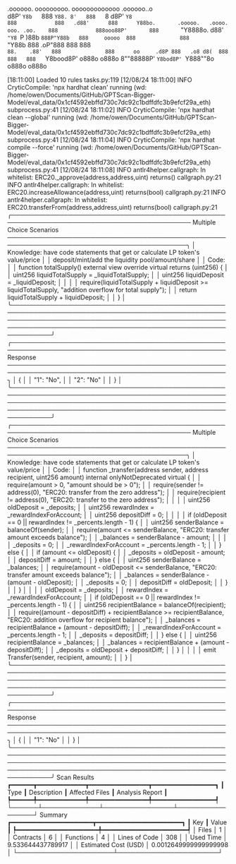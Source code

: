 

  .oooooo.    ooooooooo.   ooooooooooooo  .oooooo..o                                 
 d8P'  `Y8b   `888   `Y88. 8'   888   `8 d8P'    `Y8                                 
888            888   .d88'      888      Y88bo.       .ooooo.   .oooo.   ooo. .oo.   
888            888ooo88P'       888       `"Y8888o.  d88' `"Y8 `P  )88b  `888P"Y88b  
888     ooooo  888              888           `"Y88b 888        .oP"888   888   888  
`88.    .88'   888              888      oo     .d8P 888   .o8 d8(  888   888   888  
 `Y8bood8P'   o888o            o888o     8""88888P'  `Y8bod8P' `Y888""8o o888o o888o                                                        


                                                                   

[18:11:00] Loaded 10 rules                                                                                                                                                                             tasks.py:119
[12/08/24 18:11:00] INFO     CryticCompile: 'npx hardhat clean' running (wd: /home/owen/Documents/GitHub/GPTScan-Bigger-Model/eval_data/0x1cf4592ebffd730c7dc92c1bdffdfc3b9efcf29a_eth)            subprocess.py:41
[12/08/24 18:11:02] INFO     CryticCompile: 'npx hardhat clean --global' running (wd: /home/owen/Documents/GitHub/GPTScan-Bigger-Model/eval_data/0x1cf4592ebffd730c7dc92c1bdffdfc3b9efcf29a_eth)   subprocess.py:41
[12/08/24 18:11:04] INFO     CryticCompile: 'npx hardhat compile --force' running (wd: /home/owen/Documents/GitHub/GPTScan-Bigger-Model/eval_data/0x1cf4592ebffd730c7dc92c1bdffdfc3b9efcf29a_eth)  subprocess.py:41
[12/08/24 18:11:08] INFO     antlr4helper.callgraph: In whitelist: ERC20._approve(address,address,uint) returns()                                                                                   callgraph.py:21
                    INFO     antlr4helper.callgraph: In whitelist: ERC20.increaseAllowance(address,uint) returns(bool)                                                                              callgraph.py:21
                    INFO     antlr4helper.callgraph: In whitelist: ERC20.transferFrom(address,address,uint) returns(bool)                                                                           callgraph.py:21
╭─────────────────────────────────────────────────────────────────────────────────────────── Multiple Choice Scenarios ───────────────────────────────────────────────────────────────────────────────────────────╮
│ Knowledge: have code statements that get or calculate LP token's value/price                                                                                                                                    │
│ deposit/mint/add the liquidity pool/amount/share                                                                                                                                                                │
│ Code:                                                                                                                                                                                                           │
│   function totalSupply() external view override virtual returns (uint256) {                                                                                                                                     │
│     uint256 liquidTotalSupply = _liquidTotalSupply;                                                                                                                                                             │
│     uint256 liquidDeposit = _liquidDeposit;                                                                                                                                                                     │
│                                                                                                                                                                                                                 │
│     require(liquidTotalSupply + liquidDeposit >= liquidTotalSupply, "addition overflow for total supply");                                                                                                      │
│     return liquidTotalSupply + liquidDeposit;                                                                                                                                                                   │
│   }                                                                                                                                                                                                             │
╰─────────────────────────────────────────────────────────────────────────────────────────────────────────────────────────────────────────────────────────────────────────────────────────────────────────────────╯
╭─────────────────────────────────────────────────────────────────────────────────────────────────── Response ────────────────────────────────────────────────────────────────────────────────────────────────────╮
│ {                                                                                                                                                                                                               │
│   "1": "No",                                                                                                                                                                                                    │
│   "2": "No"                                                                                                                                                                                                     │
│ }                                                                                                                                                                                                               │
╰─────────────────────────────────────────────────────────────────────────────────────────────────────────────────────────────────────────────────────────────────────────────────────────────────────────────────╯
╭─────────────────────────────────────────────────────────────────────────────────────────── Multiple Choice Scenarios ───────────────────────────────────────────────────────────────────────────────────────────╮
│ Knowledge: have code statements that get or calculate LP token's value/price                                                                                                                                    │
│ Code:                                                                                                                                                                                                           │
│   function _transfer(address sender, address recipient, uint256 amount) internal onlyNotDeprecated virtual {                                                                                                    │
│     require(amount > 0, "amount should be > 0");                                                                                                                                                                │
│     require(sender != address(0), "ERC20: transfer from the zero address");                                                                                                                                     │
│     require(recipient != address(0), "ERC20: transfer to the zero address");                                                                                                                                    │
│                                                                                                                                                                                                                 │
│     uint256 oldDeposit = _deposits;                                                                                                                                                                             │
│     uint256 rewardIndex = _rewardIndexForAccount;                                                                                                                                                               │
│     uint256 depositDiff = 0;                                                                                                                                                                                    │
│                                                                                                                                                                                                                 │
│     if (oldDeposit == 0 || rewardIndex != _percents.length - 1) {                                                                                                                                               │
│       uint256 senderBalance = balanceOf(sender);                                                                                                                                                                │
│       require(amount <= senderBalance, "ERC20: transfer amount exceeds balance");                                                                                                                               │
│       _balances = senderBalance - amount;                                                                                                                                                                       │
│                                                                                                                                                                                                                 │
│       _deposits = 0;                                                                                                                                                                                            │
│       _rewardIndexForAccount = _percents.length - 1;                                                                                                                                                            │
│     } else {                                                                                                                                                                                                    │
│       if (amount <= oldDeposit) {                                                                                                                                                                               │
│         _deposits = oldDeposit - amount;                                                                                                                                                                        │
│         depositDiff = amount;                                                                                                                                                                                   │
│       } else {                                                                                                                                                                                                  │
│         uint256 senderBalance = _balances;                                                                                                                                                                      │
│         require(amount - oldDeposit <= senderBalance, "ERC20: transfer amount exceeds balance");                                                                                                                │
│         _balances = senderBalance - (amount - oldDeposit);                                                                                                                                                      │
│         _deposits = 0;                                                                                                                                                                                          │
│         depositDiff = oldDeposit;                                                                                                                                                                               │
│       }                                                                                                                                                                                                         │
│     }                                                                                                                                                                                                           │
│                                                                                                                                                                                                                 │
│     oldDeposit = _deposits;                                                                                                                                                                                     │
│     rewardIndex = _rewardIndexForAccount;                                                                                                                                                                       │
│     if (oldDeposit == 0 || rewardIndex != _percents.length - 1) {                                                                                                                                               │
│       uint256 recipientBalance = balanceOf(recipient);                                                                                                                                                          │
│       require((amount - depositDiff) + recipientBalance >= recipientBalance, "ERC20: addition overflow for recipient balance");                                                                                 │
│       _balances = recipientBalance + (amount - depositDiff);                                                                                                                                                    │
│       _rewardIndexForAccount = _percents.length - 1;                                                                                                                                                            │
│       _deposits = depositDiff;                                                                                                                                                                                  │
│     } else {                                                                                                                                                                                                    │
│       uint256 recipientBalance = _balances;                                                                                                                                                                     │
│       _balances = recipientBalance + (amount - depositDiff);                                                                                                                                                    │
│       _deposits = oldDeposit + depositDiff;                                                                                                                                                                     │
│     }                                                                                                                                                                                                           │
│                                                                                                                                                                                                                 │
│     emit Transfer(sender, recipient, amount);                                                                                                                                                                   │
│   }                                                                                                                                                                                                             │
╰─────────────────────────────────────────────────────────────────────────────────────────────────────────────────────────────────────────────────────────────────────────────────────────────────────────────────╯
╭─────────────────────────────────────────────────────────────────────────────────────────────────── Response ────────────────────────────────────────────────────────────────────────────────────────────────────╮
│ {                                                                                                                                                                                                               │
│   "1": "No"                                                                                                                                                                                                     │
│ }                                                                                                                                                                                                               │
╰─────────────────────────────────────────────────────────────────────────────────────────────────────────────────────────────────────────────────────────────────────────────────────────────────────────────────╯
                      Scan Results                       
┏━━━━━━┳━━━━━━━━━━━━━┳━━━━━━━━━━━━━━━━┳━━━━━━━━━━━━━━━━━┓
┃ Type ┃ Description ┃ Affected Files ┃ Analysis Report ┃
┡━━━━━━╇━━━━━━━━━━━━━╇━━━━━━━━━━━━━━━━╇━━━━━━━━━━━━━━━━━┩
└──────┴─────────────┴────────────────┴─────────────────┘
                    Summary                     
┏━━━━━━━━━━━━━━━━━━━━━━┳━━━━━━━━━━━━━━━━━━━━━━━┓
┃ Key                  ┃ Value                 ┃
┡━━━━━━━━━━━━━━━━━━━━━━╇━━━━━━━━━━━━━━━━━━━━━━━┩
│ Files                │ 1                     │
│ Contracts            │ 6                     │
│ Functions            │ 4                     │
│ Lines of Code        │ 308                   │
│ Used Time            │ 9.533644437789917     │
│ Estimated Cost (USD) │ 0.0012649999999999998 │
└──────────────────────┴───────────────────────┘
